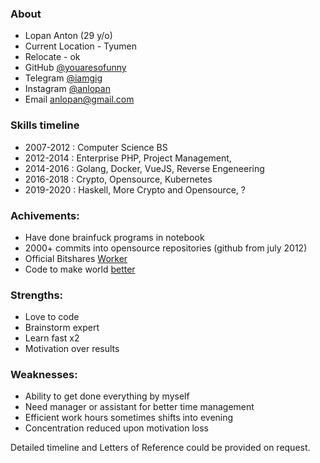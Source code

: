 ### About
* Lopan Anton (29 y/o)
* Current Location - Tyumen
* Relocate - ok 
* GitHub [@youaresofunny](https://github.com/youaresofunny)
* Telegram [@iamgig](https://t.me/iamgig)
* Instagram [@anlopan](http://instagram.com/anlopan)
* Email anlopan@gmail.com

###  Skills timeline
* 2007-2012 : Computer Science BS 
* 2012-2014 : Enterprise PHP, Project Management, 
* 2014-2016 : Golang, Docker, VueJS, Reverse Engeneering
* 2016-2018 : Crypto, Opensource, Kubernetes
* 2019-2020 : Haskell, More Crypto and Opensource, ?

### Achivements:
* Have done brainfuck programs in notebook
* 2000+ commits into opensource repositories (github from july 2012)
* Official Bitshares [Worker](https://www.bitshares.foundation/workers/2018-08-trusty-community-ui-p1)
* Code to make world [better](https://github.com/MPH-Bali)

### Strengths: 
* Love to code
* Brainstorm expert
* Learn fast x2
* Motivation over results

### Weaknesses:
* Ability to get done everything by myself
* Need manager or assistant for better time management
* Efficient work hours sometimes shifts into evening
* Concentration reduced upon motivation loss

Detailed timeline and Letters of Reference could be provided on request.
